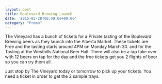 ```yaml
---
layout: post
title: Boulevard Brewing Launch
date: '2015-03-28T00:00:00+00:00'
category: "Promo"
---
```

<p>The Vineyard has a bunch of tickets for a Private tasting of the Boulevard Brewing beers as they launch into the Alberta Market. These tickets are Free and the tasting starts around 4PM on Monday March 30. and for the Tasting at the Westhills National Beer Hall. There will also be a tap take over with 12 beers on tap for the day and the free tickets get you 2 flights of beer so you can try them all.</p><p>Just stop by The Vineyard today or tomorrow to pick up your tickets. You need a ticket in order to get the 2 sample trays.</p>
